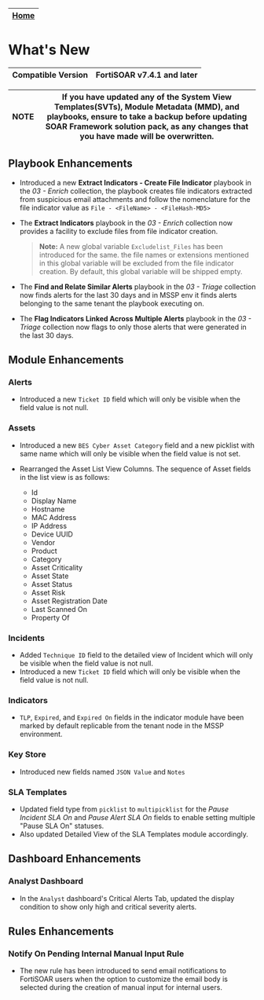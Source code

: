 | [Home](./README.md) |
|----------------------|

# What's New

| Compatible Version | FortiSOAR v7.4.1 and later |
|--------------------|----------------------------|

| NOTE | If you have updated any of the System View Templates(SVTs), Module Metadata (MMD), and playbooks, ensure to take a backup before updating SOAR Framework solution pack, as any changes that you have made will be overwritten. |
|------|--------------------------------------------------------------------------------------------------------------------------------------------------------------------------------------------------------------------------------|

## Playbook Enhancements

- Introduced a new **Extract Indicators - Create File Indicator** playbook in the *03 - Enrich* collection, the playbook creates file indicators extracted from suspicious email attachments and follow the nomenclature for the file indicator value as `File - <FileName> - <FileHash-MD5>`

- The **Extract Indicators** playbook in the *03 - Enrich* collection now provides a facility to exclude files from file indicator creation.

    >**Note:** A new global variable `Excludelist_Files` has been introduced for the same. the file names or extensions mentioned in this global variable will be excluded from the file indicator creation. By default, this global variable will be shipped empty.

- The **Find and Relate Similar Alerts** playbook in the *03 - Triage* collection now finds alerts for the last 30 days and in MSSP env it finds alerts belonging to the same tenant the playbook executing on.

- The **Flag Indicators Linked Across Multiple Alerts** playbook in the *03 - Triage* collection now flags to only those alerts that were generated in the last 30 days.

## Module Enhancements

### Alerts
- Introduced a new `Ticket ID` field which will only be visible when the field value is not null.

### Assets
- Introduced a new `BES Cyber Asset Category` field and a new picklist with same name which will only be visible when the field value is not set.

- Rearranged the Asset List View Columns. The sequence of Asset fields in the list view is as follows:
   - Id
   - Display Name
   - Hostname
   - MAC Address
   - IP Address
   - Device UUID
   - Vendor
   - Product
   - Category
   - Asset Criticality
   - Asset State
   - Asset Status
   - Asset Risk
   - Asset Registration Date
   - Last Scanned On
   - Property Of

### Incidents
- Added `Technique ID` field to the detailed view of Incident which will only be visible when the field value is not null.
- Introduced a new `Ticket ID` field which will only be visible when the field value is not null.

### Indicators
- `TLP`, `Expired`, and `Expired On` fields in the indicator module have been marked by default replicable from the tenant node in the MSSP environment.

### Key Store
- Introduced new fields named `JSON Value` and `Notes`

### SLA Templates
- Updated field type from `picklist` to `multipicklist` for the *Pause Incident SLA On* and *Pause Alert SLA On* fields to enable setting multiple "Pause SLA On" statuses.
- Also updated Detailed View of the SLA Templates module accordingly.

## Dashboard Enhancements

### Analyst Dashboard
-  In the `Analyst` dashboard's Critical Alerts Tab, updated the display condition to show only high and critical severity alerts.

## Rules Enhancements
### Notify On Pending Internal Manual Input Rule
- The new rule has been introduced to send email notifications to FortiSOAR users when the option to customize the email body is selected during the creation of manual input for internal users.